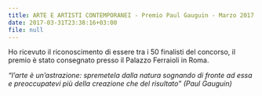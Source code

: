 ```yaml
---
title: ARTE E ARTISTI CONTEMPORANEI - Premio Paul Gauguin - Marzo 2017
date: 2017-03-31T23:38:16+03:00
file: null
---
```

Ho ricevuto il riconoscimento di essere tra i 50 finalisti del concorso, il premio è stato consegnato presso il Palazzo Ferraioli in Roma. 

<!--more-->

*“l’arte
è un’astrazione: spremetela dalla natura sognando di fronte ad essa e
preoccupatevi più della creazione che del risultato” (Paul Gauguin)*


